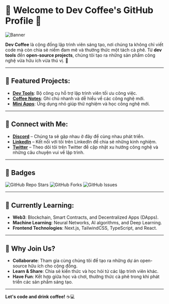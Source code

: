 # 🌟 Welcome to **Dev Coffee's** GitHub Profile 🌟
![Banner](https://your-banner-link.com)  <!-- Thêm banner đẹp ở đây -->

**Dev Coffee** là cộng đồng lập trình viên sáng tạo, nơi chúng ta không chỉ viết code mà còn chia sẻ niềm đam mê và thưởng thức một tách cà phê. Từ **dev tools** đến **open-source projects**, chúng tôi tạo ra những sản phẩm công nghệ vừa hữu ích vừa thú vị. 🚀

---

## 🔧 Featured Projects:
- **[Dev Tools](https://github.com/devcoffee/dev-tools)**: Bộ công cụ hỗ trợ lập trình viên tối ưu công việc.
- **[Coffee Notes](https://github.com/devcoffee/coffee-notes)**: Ghi chú nhanh và dễ hiểu về các công nghệ mới.
- **[Mini Apps](https://github.com/devcoffee/mini-apps)**: Ứng dụng nhỏ giúp thử nghiệm và học công nghệ mới.

---

## 💬 Connect with Me:

- **[Discord](https://discord.gg/example)** – Chúng ta sẽ gặp nhau ở đây để cùng nhau phát triển.
- **[LinkedIn](https://www.linkedin.com/in/devcoffee)** – Kết nối với tôi trên LinkedIn để chia sẻ những kinh nghiệm.
- **[Twitter](https://twitter.com/devcoffee)** – Theo dõi tôi trên Twitter để cập nhật xu hướng công nghệ và những câu chuyện vui về lập trình.

---

## 🏅 Badges

![GitHub Repo Stars](https://img.shields.io/github/stars/devcoffee?style=social)
![GitHub Forks](https://img.shields.io/github/forks/devcoffee?style=social)
![GitHub Issues](https://img.shields.io/github/issues/devcoffee?style=social)

---

## 🌱 **Currently Learning**:
- **Web3**: Blockchain, Smart Contracts, and Decentralized Apps (DApps).
- **Machine Learning**: Neural Networks, AI algorithms, and Deep Learning.
- **Frontend Technologies**: Next.js, TailwindCSS, TypeScript, and React.

---

## 🚀 Why Join Us?
- **Collaborate**: Tham gia cùng chúng tôi để tạo ra những dự án open-source hữu ích cho cộng đồng.
- **Learn & Share**: Chia sẻ kiến thức và học hỏi từ các lập trình viên khác.
- **Have Fun**: Kết hợp giữa học và chơi, thưởng thức cà phê trong khi phát triển các sản phẩm sáng tạo.

---

**Let's code and drink coffee!** ☕💻
